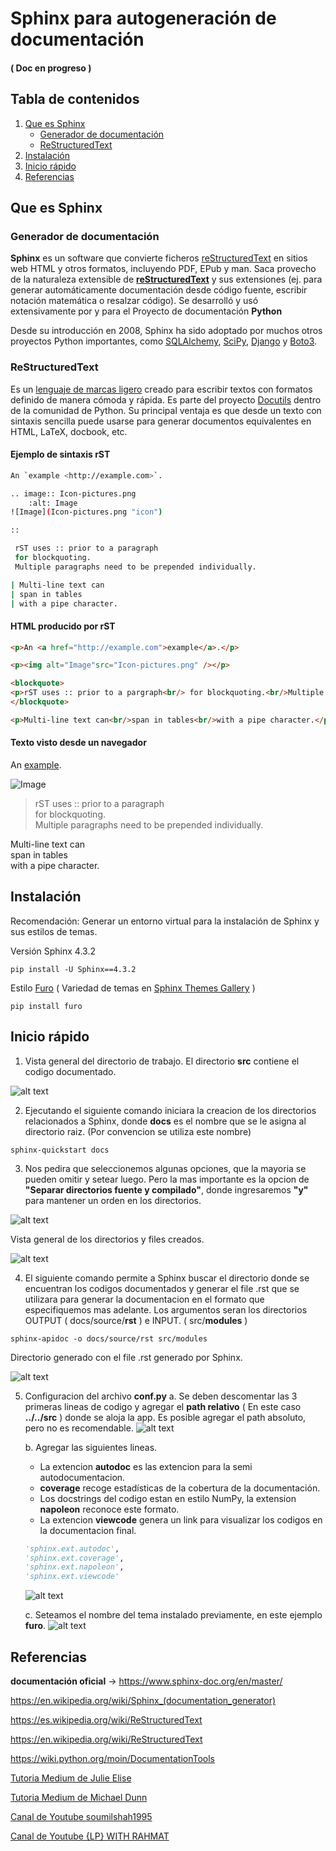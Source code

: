 
# Sphinx para autogeneración de documentación
#### ( Doc en progreso )
## Tabla de contenidos
1. [Que es Sphinx](#que-es-sphinx)
	- [Generador de documentación](#generador-de-documentación)
	- [ReStructuredText](#restructuredtext)
3. [Instalación](#instalación)
4. [Inicio rápido](#inicio-rápido)
5. [Referencias](#referencias)


## Que es Sphinx

### Generador de documentación

**Sphinx**  es un software  que convierte ficheros  [reStructuredText](https://es.wikipedia.org/wiki/ReStructuredText "ReStructuredText")  en  sitios web HTML  y otros formatos, incluyendo PDF, EPub y man. Saca provecho de la naturaleza extensible de [**reStructuredText**](https://docutils.sourceforge.io/rst.html) y sus extensiones (ej. para generar automáticamente documentación desde código fuente, escribir notación matemática o resalzar código). 
Se desarrolló y usó extensivamente por y para el Proyecto de documentación **Python**

Desde su introducción en 2008, Sphinx ha sido adoptado por muchos otros proyectos Python importantes, como  [SQLAlchemy](https://docs.sqlalchemy.org/en/14/contents.html),  [SciPy](https://docs.scipy.org/doc/scipy/reference/),  [Django](https://docs.djangoproject.com/en/4.0/)  y  [Boto3](https://boto3.amazonaws.com/v1/documentation/api/latest/index.html).

### ReStructuredText

Es un [lenguaje de marcas ligero](https://es.wikipedia.org/wiki/Lenguaje_de_marcas_ligero "Lenguaje de marcas ligero") creado para escribir textos con formatos definido de manera cómoda y rápida. Es parte del proyecto [Docutils](https://docutils.sourceforge.io/README.html#quick-start) dentro de la comunidad de Python. Su principal ventaja es que desde un texto con sintaxis sencilla puede usarse para generar documentos equivalentes en HTML, LaTeX, docbook, etc.

#### **Ejemplo de sintaxis rST**
```sh
An `example <http://example.com>`.

.. image:: Icon-pictures.png
    :alt: Image
![Image](Icon-pictures.png "icon")

::

 rST uses :: prior to a paragraph
 for blockquoting.
 Multiple paragraphs need to be prepended individually.

| Multi-line text can
| span in tables
| with a pipe character.
```

#### HTML producido por  rST

``` html
<p>An <a href="http://example.com">example</a>.</p>

<p><img alt="Image"src="Icon-pictures.png" /></p>

<blockquote>
<p>rST uses :: prior to a pargraph<br/> for blockquoting.<br/>Multiple paragraphs need to be prepended individually.</p>
</blockquote>

<p>Multi-line text can<br/>span in tables<br/>with a pipe character.</p>
```
#### Texto visto desde un navegador

An [example](http://example.com/).

![Image](https://upload.wikimedia.org/wikipedia/commons/5/5c/Icon-pictures.png "icon")

> rST uses :: prior to a paragraph  
> for blockquoting.  
> Multiple paragraphs need to be prepended individually.

Multi-line text can  
span in tables  
with a pipe character.


## Instalación
Recomendación: Generar un entorno virtual para la instalación de Sphinx y sus estilos de temas.

Versión Sphinx 4.3.2
```properties
pip install -U Sphinx==4.3.2
```
Estilo [Furo](https://sphinx-themes.org/sample-sites/furo/) ( Variedad de temas en [Sphinx Themes Gallery](https://sphinx-themes.org/) )
```properties
pip install furo
```

## Inicio rápido

1. Vista general del directorio de trabajo. El directorio **src** contiene el codigo documentado.

![alt text](./img/Selección_026.png)

2. Ejecutando el siguiente comando iniciara la creacion de los directorios relacionados a Sphinx, donde **docs** es el nombre que se le asigna al directorio raiz. (Por convencion se utiliza este nombre)

```properties
sphinx-quickstart docs
```
3. Nos pedira que seleccionemos algunas opciones, que la mayoria se pueden omitir y setear luego. Pero la mas importante es la opcion de **"Separar directorios fuente y compilado"**, donde ingresaremos **"y"** para mantener un orden en los directorios.

![alt text](./img/Selección_028.png)

Vista general de los directorios y files creados.

![alt text](./img/Selección_029.png)

4. El siguiente comando permite a Sphinx buscar el directorio donde se encuentran los codigos documentados y generar el file .rst que se utilizara para generar la documentacion en el formato que especifiquemos mas adelante.
Los argumentos seran los directorios OUTPUT ( docs/source/**rst** ) e INPUT. ( src/**modules** )

```properties
sphinx-apidoc -o docs/source/rst src/modules
```

Directorio generado con el file .rst generado por Sphinx.

![alt text](./img/Selección_031.png)

5. Configuracion del archivo **conf.py**
	a. Se deben descomentar las 3 primeras lineas de codigo y agregar el **path relativo** ( En este caso **../../src** ) donde se aloja la app. 
	Es posible agregar el path absoluto, pero no es recomendable.
	![alt text](./img/Selección_001.png)
	<br>

	b. Agregar las siguientes lineas.
	- La extencion **autodoc** es las extencion para la semi autodocumentacion.
	- **coverage** recoge estadísticas de la cobertura de la documentación.
	- Los docstrings del codigo estan en estilo NumPy, la extension **napoleon** reconoce este formato.
	- La extencion **viewcode** genera un link para visualizar los codigos en la documentacion final.


	```python
	'sphinx.ext.autodoc',
    'sphinx.ext.coverage',
    'sphinx.ext.napoleon',
    'sphinx.ext.viewcode'
	```

	![alt text](./img/Selección_002.png)
	<br>

	c. Seteamos el nombre del tema instalado previamente, en este ejemplo **furo**.
	![alt text](./img/Selección_003.png)


## Referencias
**documentación oficial** -> https://www.sphinx-doc.org/en/master/

https://en.wikipedia.org/wiki/Sphinx_(documentation_generator)

https://es.wikipedia.org/wiki/ReStructuredText

https://en.wikipedia.org/wiki/ReStructuredText

https://wiki.python.org/moin/DocumentationTools

[Tutoria Medium de Julie Elise](https://betterprogramming.pub/auto-documenting-a-python-project-using-sphinx-8878f9ddc6e9)

[Tutoria Medium de Michael Dunn](https://eikonomega.medium.com/getting-started-with-sphinx-autodoc-part-1-2cebbbca5365)

[Canal de Youtube soumilshah1995](https://www.youtube.com/watch?v=5s3JvVqwESA)

[Canal de Youtube {LP} WITH RAHMAT](https://www.youtube.com/watch?v=d_XeV6oyNvI&t)

